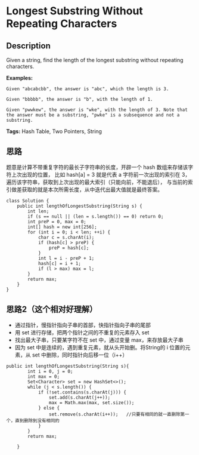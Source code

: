 # Longest Substring Without Repeating Characters
## Description
Given a string, find the length of the longest substring without repeating characters.

**Examples:**
 ```
Given "abcabcbb", the answer is "abc", which the length is 3.

Given "bbbbb", the answer is "b", with the length of 1.

Given "pwwkew", the answer is "wke", with the length of 3. Note that the answer must be a substring, "pwke" is a subsequence and not a substring.

```
**Tags:** Hash Table, Two Pointers, String

## 思路
题意是计算不带重复字符的最长子字符串的长度，开辟一个 hash 数组来存储该字符上次出现的位置，
比如 hash[a] = 3 就是代表 a 字符前一次出现的索引在 3，遍历该字符串，获取到上次出现的最大索引（只能向前，不能退后），
与当前的索引做差获取的就是本次所需长度，从中迭代出最大值就是最终答案。
```
class Solution {
    public int lengthOfLongestSubstring(String s) {
        int len;
        if (s == null || (len = s.length()) == 0) return 0;
        int preP = 0, max = 0;
        int[] hash = new int[256];
        for (int i = 0; i < len; ++i) {
            char c = s.charAt(i);
            if (hash[c] > preP) {
                preP = hash[c];
            }
            int l = i - preP + 1;
            hash[c] = i + 1;
            if (l > max) max = l;
        }
        return max;
    }
}
```

## 思路2（这个相对好理解）

* 通过指针，慢指针指向子串的首部，快指针指向子串的尾部
* 用 set 进行存储，把两个指针之间的不重复的元素存入 set
* 找出最大子串，只要某字符不在 set 中，通过变量 max，来存放最大子串
* 因为 set 中是连续的，遇到重复元素，就从头开始删。将String的 i 位置的元素，从 set 中删除，同时指针向后移一位（i++）

```
public int lengthOfLongestSubstring(String s){
        int i = 0, j = 0;
        int max = 0;
        Set<Character> set = new HashSet<>();
        while (j < s.length()) {
            if (!set.contains(s.charAt(j))) {
                set.add(s.charAt(j++));
                max = Math.max(max, set.size());
            } else {
                set.remove(s.charAt(i++));   //只要有相同的就一直删除第一个，直到删除到没有相同的
            }
        }
        return max;

    }
```